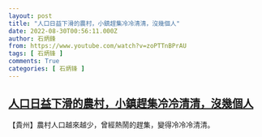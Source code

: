 ```yaml
---
layout: post
title: "人口日益下滑的農村，小鎮趕集冷冷清清，沒幾個人"
date: 2022-08-30T00:56:11.000Z
author: 石炳鋒
from: https://www.youtube.com/watch?v=zoPTTnBPrAU
tags: [ 石炳锋 ]
comments: True
categories: [ 石炳锋 ]
---
```

<!--1661820971000-->
[人口日益下滑的農村，小鎮趕集冷冷清清，沒幾個人](https://www.youtube.com/watch?v=zoPTTnBPrAU)
------

<div>
【貴州】農村人口越來越少，曾經熱鬧的趕集，變得冷冷冷清清。
</div>
